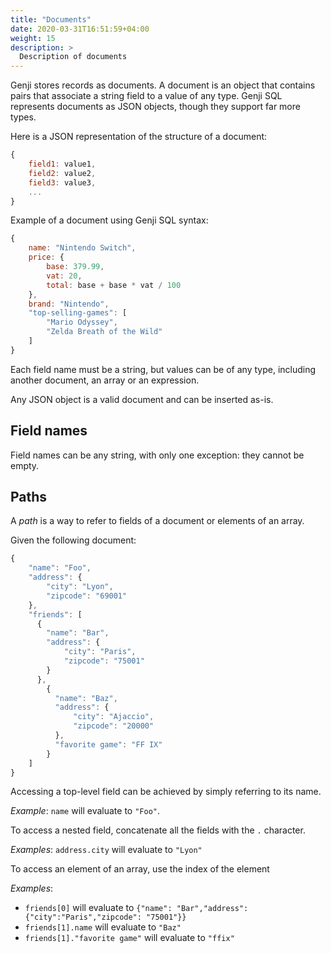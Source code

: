 ```yaml
---
title: "Documents"
date: 2020-03-31T16:51:59+04:00
weight: 15
description: >
  Description of documents
---
```


Genji stores records as documents. A document is an object that contains pairs that associate a string field to a value of any type.
Genji SQL represents documents as JSON objects, though they support far more types.

Here is a JSON representation of the structure of a document:

```js
{
    field1: value1,
    field2: value2,
    field3: value3,
    ...
}
```

Example of a document using Genji SQL syntax:

```js
{
    name: "Nintendo Switch",
    price: {
        base: 379.99,
        vat: 20,
        total: base + base * vat / 100
    },
    brand: "Nintendo",
    "top-selling-games": [
        "Mario Odyssey",
        "Zelda Breath of the Wild"
    ]
}
```

Each field name must be a string, but values can be of any type, including another document, an array or an expression.

Any JSON object is a valid document and can be inserted as-is.

## Field names

Field names can be any string, with only one exception: they cannot be empty.

## Paths

A _path_ is a way to refer to fields of a document or elements of an array.

Given the following document:

```js
{
    "name": "Foo",
    "address": {
        "city": "Lyon",
        "zipcode": "69001"
    },
    "friends": [
      {
        "name": "Bar",
        "address": {
            "city": "Paris",
            "zipcode": "75001"
        }
      },
        {
          "name": "Baz",
          "address": {
              "city": "Ajaccio",
              "zipcode": "20000"
          },
          "favorite game": "FF IX"
        }
    ]
}
```

Accessing a top-level field can be achieved by simply referring to its name.

_Example_: `name` will evaluate to `"Foo"`.

To access a nested field, concatenate all the fields with the `.` character.

_Examples_: `address.city` will evaluate to `"Lyon"` 

To access an element of an array, use the index of the element

_Examples_:

* `friends[0]` will evaluate to `{"name": "Bar","address": {"city":"Paris","zipcode": "75001"}}`
* `friends[1].name` will evaluate to `"Baz"`
* `friends[1]."favorite game"` will evaluate to `"ffix"`
